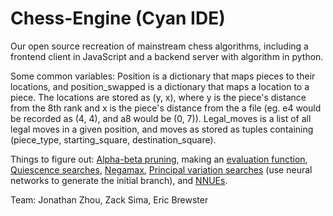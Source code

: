 # Chess-Engine (Cyan IDE)
Our open source recreation of mainstream chess algorithms, including a frontend client in JavaScript and a backend server with algorithm in python.

Some common variables: Position is a dictionary that maps pieces to their locations, and position_swapped is a dictionary that maps a location to a piece. The locations are stored as (y, x), where y is the piece's distance from the 8th rank and x is the piece's distance from the a file (eg. e4 would be recorded as (4, 4), and a8 would be (0, 7)). Legal_moves is a list of all legal moves in a given position, and moves as stored as tuples containing (piece_type, starting_square, destination_square).  

Things to figure out: [Alpha-beta pruning](https://en.wikipedia.org/wiki/Alpha%E2%80%93beta_pruning), 
making an [evaluation function](https://en.wikipedia.org/wiki/Evaluation_function), 
[Quiescence searches](https://en.wikipedia.org/wiki/Quiescence_search), 
[Negamax](https://en.wikipedia.org/wiki/Negamax#:~:text=Negamax%20search%20is%20a%20variant,the%20value%20to%20player%20B.), 
[Principal variation searches](https://en.wikipedia.org/wiki/Principal_variation_search) (use neural networks to generate the initial branch), 
and [NNUEs](https://github.com/glinscott/nnue-pytorch/blob/master/docs/nnue.md).

Team: Jonathan Zhou, Zack Sima, Eric Brewster
